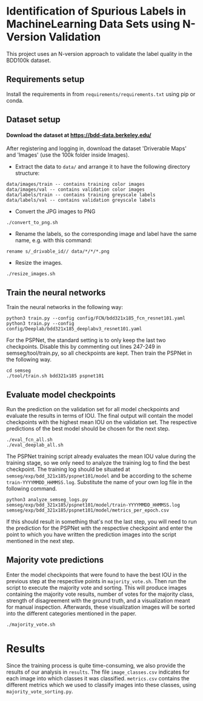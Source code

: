 # Identification of Spurious Labels in MachineLearning Data Sets using N-Version Validation

This project uses an N-version approach to validate the label quality in the BDD100k dataset.

## Requirements setup

Install the requirements in from ```requirements/requirements.txt``` using pip or conda.

## Dataset setup

#### Download the dataset at https://bdd-data.berkeley.edu/
After registering and logging in, download the dataset 'Driverable Maps' and 'Images' 
(use the 100k folder inside Images).  

- Extract the data to `data/` and arrange it to have the following directory structure:
```
data/images/train -- contains training color images
data/images/val -- contains validation color images
data/labels/train -- contains training greyscale labels 
data/labels/val -- contains validation greyscale labels 
```
- Convert the JPG images to PNG
```
./convert_to_png.sh
```
- Rename the labels, so the corresponding image and label have the same name, e.g. with this command:
```
rename s/_drivable_id// data/*/*/*.png
```
- Resize the images.
```
./resize_images.sh
```
## Train the neural networks
Train the neural networks in the following way:

```
python3 train.py --config config/FCN/bdd321x185_fcn_resnet101.yaml
python3 train.py --config config/Deeplab/bdd321x185_deeplabv3_resnet101.yaml
```
For the PSPNet, the standard setting is to only keep the last two checkpoints. Disable this by commenting out lines
247-249 in semseg/tool/train.py, so all checkpoints are kept. Then train the PSPNet in the following way.
```
cd semseg
./tool/train.sh bdd321x185 pspnet101
```  

## Evaluate model checkpoints
Run the prediction on the validation set for all model checkpoints and evaluate the results in terms of IOU. 
The final output will contain the model checkpoints with the highest mean IOU on the validation set. 
The respective predictions of the best model should be chosen for the next step. 

```
./eval_fcn_all.sh
./eval_deeplab_all.sh
```

The PSPNet training script already evaluates the mean IOU value during the training stage, so we only need to analyze
the training log to find the best checkpoint. The training log should be situated at 
`semseg/exp/bdd_321x185/pspnet101/model` and be according to the scheme `train-YYYYMMDD_HHMMSS.log`. Substitute the 
name of your own log file in the following command.
```
python3 analyze_semseg_logs.py semseg/exp/bdd_321x185/pspnet101/model/train-YYYYMMDD_HHMMSS.log semseg/exp/bdd_321x185/pspnet101/model/metrics_per_epoch.csv
```
If this should result in something that's not the last step, you will need to run the prediction for the PSPNet with 
the respective checkpoint and enter the point to which you have written the prediction images into the script mentioned 
in the next step. 

## Majority vote predictions
Enter the model checkpoints that were found to have the best IOU in the previous step at the respective 
 points in `majority_vote.sh`. 
Then run the script to execute the majority vote and sorting. This will produce images containing the 
majority vote results, number of votes for the majority class, strength of disagreement with the ground truth, 
and a visualization meant for manual inspection. Afterwards, these visualization images will be sorted into the 
different categories mentioned in the paper.  
```
./majority_vote.sh
```

# Results

Since the training process is quite time-consuming, we also provide the results of our analysis in `results`. The file 
`image_classes.csv` indicates for each image into which classes it was classified. `metrics.csv` contains the different
metrics which we used to classify images into these classes, using `majority_vote_sorting.py`.